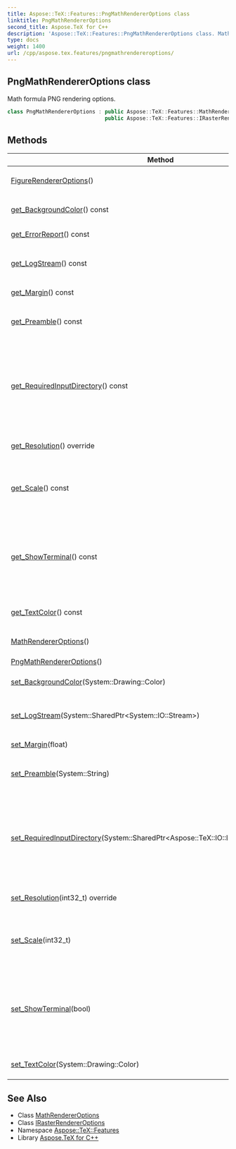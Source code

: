 ```yaml
---
title: Aspose::TeX::Features::PngMathRendererOptions class
linktitle: PngMathRendererOptions
second_title: Aspose.TeX for C++
description: 'Aspose::TeX::Features::PngMathRendererOptions class. Math formula PNG rendering options in C++.'
type: docs
weight: 1400
url: /cpp/aspose.tex.features/pngmathrendereroptions/
---
```

## PngMathRendererOptions class


Math formula PNG rendering options.

```cpp
class PngMathRendererOptions : public Aspose::TeX::Features::MathRendererOptions,
                               public Aspose::TeX::Features::IRasterRendererOptions
```

## Methods

| Method | Description |
| --- | --- |
| [FigureRendererOptions](../figurerendereroptions/figurerendereroptions/)() | Creates a new instance. |
| [get_BackgroundColor](../figurerendereroptions/get_backgroundcolor/)() const | Gets/sets the background color. |
| [get_ErrorReport](../figurerendereroptions/get_errorreport/)() const | Gets the error report. |
| [get_LogStream](../figurerendereroptions/get_logstream/)() const | Gets/set the stream to write log output to. |
| [get_Margin](../figurerendereroptions/get_margin/)() const | Gets/sets the margin width. |
| [get_Preamble](../figurerendereroptions/get_preamble/)() const | Gets/sets LaTeX document preamble. |
| [get_RequiredInputDirectory](../figurerendereroptions/get_requiredinputdirectory/)() const | Gets/sets the directory for the required input, e.g., packages that are beyond [Aspose.TeX](../../aspose.tex/)'s LaTeX support. |
| [get_Resolution](./get_resolution/)() override | Gets/sets image resolution. |
| [get_Scale](../figurerendereroptions/get_scale/)() const | Gets/set the scale. 1000 means 100%, 1200 means 120%, etc. |
| [get_ShowTerminal](../figurerendereroptions/get_showterminal/)() const | The flag that controls terminal output. If **true** then terminal output is written to console. |
| [get_TextColor](../mathrendereroptions/get_textcolor/)() const | Gets/sets the formula text color. |
| [MathRendererOptions](../mathrendereroptions/mathrendereroptions/)() | Creates a new instance. |
| [PngMathRendererOptions](./pngmathrendereroptions/)() |  |
| [set_BackgroundColor](../figurerendereroptions/set_backgroundcolor/)(System::Drawing::Color) | Gets/sets the background color. |
| [set_LogStream](../figurerendereroptions/set_logstream/)(System::SharedPtr\<System::IO::Stream\>) | Gets/set the stream to write log output to. |
| [set_Margin](../figurerendereroptions/set_margin/)(float) | Gets/sets the margin width. |
| [set_Preamble](../figurerendereroptions/set_preamble/)(System::String) | Gets/sets LaTeX document preamble. |
| [set_RequiredInputDirectory](../figurerendereroptions/set_requiredinputdirectory/)(System::SharedPtr\<Aspose::TeX::IO::IInputWorkingDirectory\>) | Gets/sets the directory for the required input, e.g., packages that are beyond [Aspose.TeX](../../aspose.tex/)'s LaTeX support. |
| [set_Resolution](./set_resolution/)(int32_t) override | Gets/sets image resolution. |
| [set_Scale](../figurerendereroptions/set_scale/)(int32_t) | Gets/set the scale. 1000 means 100%, 1200 means 120%, etc. |
| [set_ShowTerminal](../figurerendereroptions/set_showterminal/)(bool) | The flag that controls terminal output. If **true** then terminal output is written to console. |
| [set_TextColor](../mathrendereroptions/set_textcolor/)(System::Drawing::Color) | Gets/sets the formula text color. |
## See Also

* Class [MathRendererOptions](../mathrendereroptions/)
* Class [IRasterRendererOptions](../irasterrendereroptions/)
* Namespace [Aspose::TeX::Features](../)
* Library [Aspose.TeX for C++](../../)
